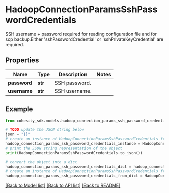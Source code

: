 # HadoopConnectionParamsSshPasswordCredentials

SSH username + password required for reading configuration file and for scp backup.Either 'sshPasswordCredential' or 'sshPrivateKeyCredential' are required.

## Properties

Name | Type | Description | Notes
------------ | ------------- | ------------- | -------------
**password** | **str** | SSH password. | 
**username** | **str** | SSH username. | 

## Example

```python
from cohesity_sdk.models.hadoop_connection_params_ssh_password_credentials import HadoopConnectionParamsSshPasswordCredentials

# TODO update the JSON string below
json = "{}"
# create an instance of HadoopConnectionParamsSshPasswordCredentials from a JSON string
hadoop_connection_params_ssh_password_credentials_instance = HadoopConnectionParamsSshPasswordCredentials.from_json(json)
# print the JSON string representation of the object
print(HadoopConnectionParamsSshPasswordCredentials.to_json())

# convert the object into a dict
hadoop_connection_params_ssh_password_credentials_dict = hadoop_connection_params_ssh_password_credentials_instance.to_dict()
# create an instance of HadoopConnectionParamsSshPasswordCredentials from a dict
hadoop_connection_params_ssh_password_credentials_from_dict = HadoopConnectionParamsSshPasswordCredentials.from_dict(hadoop_connection_params_ssh_password_credentials_dict)
```
[[Back to Model list]](../README.md#documentation-for-models) [[Back to API list]](../README.md#documentation-for-api-endpoints) [[Back to README]](../README.md)


